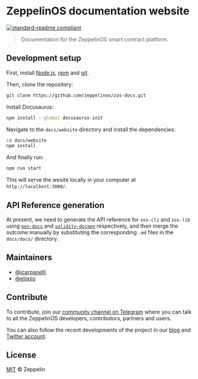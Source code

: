 # ZeppelinOS documentation website

[![standard-readme compliant](https://img.shields.io/badge/readme%20style-standard-brightgreen.svg)](https://github.com/RichardLitt/standard-readme)

> Documentation for the ZeppelinOS smart contract platform.

## Development setup

First, install [Node.js](http://nodejs.org/), [npm](https://npmjs.com/) and
[git](https://git-scm.com/).

Then, clone the repository:

```sh
git clone https://github.com/zeppelinos/zos-docs.git
```

Install Docusaurus:

```sh
npm install --global docusaurus-init
```

Navigate to the `docs/website` directory and install the dependencies:

```sh
cd docs/website
npm install
```

And finally run:

```sh
npm run start
```

This will serve the wesite locally in your computer at `http://localhost:3000/`.

## API Reference generation

At present, we need to generate the API reference for `zos-cli` and `zos-lib`
using
[`gen-docs`](https://github.com/zeppelinos/zos/blob/master/packages/cli/docs/bin/docs.js)
and [`solidity-docgen`](https://github.com/OpenZeppelin/solidity-docgen)
respectively, and then merge the outcome manually by substituting the
corresponding `.md` files in the `docs/docs/` directory.

## Maintainers

* [@jcarpanelli](https://github.com/jcarpanelli/)
* [@elopio](https://github.com/elopio/)

## Contribute

To contribute, join our
[community channel on Telegram](https://t.me/zeppelinos) where you can talk to
all the ZeppelinOS developers, contributors, partners and users.

You can also follow the recent developments of the project in our
[blog](https://blog.zeppelin.solutions/) and
[Twitter account](https://twitter.com/zeppelinorg).

## License

[MIT](LICENSE.md) © Zeppelin
